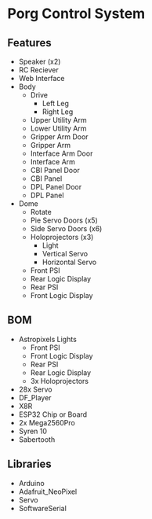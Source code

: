 # Porg Control System

## Features

* Speaker (x2)
* RC Reciever
* Web Interface
* Body
  * Drive
    * Left Leg
    * Right Leg
  * Upper Utility Arm
  * Lower Utility Arm
  * Gripper Arm Door
  * Gripper Arm
  * Interface Arm Door
  * Interface Arm
  * CBI Panel Door
  * CBI Panel
  * DPL Panel Door
  * DPL Panel
* Dome
  * Rotate
  * Pie Servo Doors (x5)
  * Side Servo Doors (x6)
  * Holoprojectors (x3)
    * Light
    * Vertical Servo
    * Horizontal Servo
  * Front PSI
  * Rear Logic Display
  * Rear PSI
  * Front Logic Display

## BOM

* Astropixels Lights
  * Front PSI
  * Front Logic Display
  * Rear PSI
  * Rear Logic Display
  * 3x Holoprojectors
* 28x Servo
* DF_Player
* X8R
* ESP32 Chip or Board
* 2x Mega2560Pro
* Syren 10
* Sabertooth

## Libraries

* Arduino
* Adafruit_NeoPixel
* Servo
* SoftwareSerial
